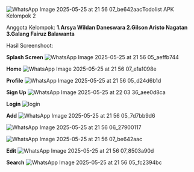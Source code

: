 ![WhatsApp Image 2025-05-25 at 21 56 07_be642aac](https://github.com/user-attachments/assets/83744f3f-89ad-4d93-b9a5-b5356d8ec785)Todolist APK Kelompok 2

Anggota Kelompok:
**1.Arsya Wildan Daneswara
2.Gilson Aristo Nagatan
3.Galang Fairuz Balawanta**

Hasil Screenshoot:

**Splash Screen**
![WhatsApp Image 2025-05-25 at 21 56 05_aeffb744](https://github.com/user-attachments/assets/3c63b667-f207-491b-9330-e45db9bff9ed)

**Home**
![WhatsApp Image 2025-05-25 at 21 56 07_e1a1098e](https://github.com/user-attachments/assets/9a02ea9c-68a3-4dc3-bd8e-8676b95e0d21)

**Profile**
![WhatsApp Image 2025-05-25 at 21 56 05_d24d6b1d](https://github.com/user-attachments/assets/23d71c2f-3b26-4988-8a0c-f169cfd099c4)


**Sign Up**
![WhatsApp Image 2025-05-25 at 22 03 36_aee0d8ca](https://github.com/user-attachments/assets/04e71a30-7239-4f68-8d6f-6f0ce60293ef)


**Login**
![login](https://github.com/user-attachments/assets/f77ca272-7fb2-49f6-b734-01ee09b30cf9)

**Add**
![WhatsApp Image 2025-05-25 at 21 56 05_7d7bb9d6](https://github.com/user-attachments/assets/f040bcc5-6d47-4586-ad30-035db27c8f17)

![WhatsApp Image 2025-05-25 at 21 56 06_27900117](https://github.com/user-attachments/assets/3790117a-c64d-4925-9f99-75a16709c021)

![WhatsApp Image 2025-05-25 at 21 56 07_be642aac](https://github.com/user-attachments/assets/82efde70-b86f-4fd2-9ad5-f16bafef9be4)

**Edit**
![WhatsApp Image 2025-05-25 at 21 56 07_8503a90d](https://github.com/user-attachments/assets/784436e3-8e3e-40e9-a497-32eea283934d)


**Search**
![WhatsApp Image 2025-05-25 at 21 56 05_fc2394bc](https://github.com/user-attachments/assets/4f7e98a8-381e-4026-aff8-5c0ad412eea7)









